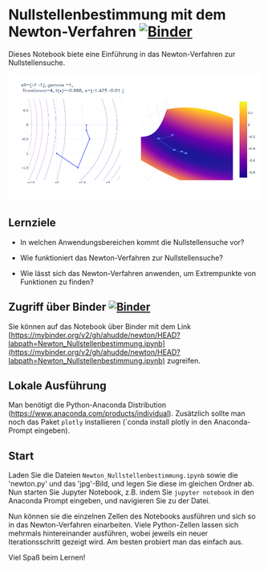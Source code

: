 # Nullstellenbestimmung mit dem Newton-Verfahren [![Binder](https://mybinder.org/badge_logo.svg)](https://mybinder.org/v2/gh/ahudde/newton/HEAD?labpath=Newton_Nullstellenbestimmung.ipynb)

Dieses Notebook biete eine Einführung in das Newton-Verfahren zur Nullstellensuche.

![newplot](newplot.png)

## Lernziele

- In welchen Anwendungsbereichen kommt die Nullstellensuche vor?

- Wie funktioniert das Newton-Verfahren zur Nullstellensuche?

- Wie lässt sich das Newton-Verfahren anwenden, um Extrempunkte von Funktionen
zu finden?

## Zugriff über Binder [![Binder](https://mybinder.org/badge_logo.svg)](https://mybinder.org/v2/gh/ahudde/newton/HEAD?labpath=Newton_Nullstellenbestimmung.ipynb)

Sie können auf das Notebook über Binder mit dem Link [https://mybinder.org/v2/gh/ahudde/newton/HEAD?labpath=Newton_Nullstellenbestimmung.ipynb](https://mybinder.org/v2/gh/ahudde/newton/HEAD?labpath=Newton_Nullstellenbestimmung.ipynb) zugreifen.

## Lokale Ausführung

Man benötigt die Python-Anaconda Distribution (https://www.anaconda.com/products/individual). Zusätzlich sollte man noch das Paket `plotly` installieren (`conda install plotly in den Anaconda-Prompt eingeben).

## Start

Laden Sie die Dateien `Newton_Nullstellenbestimmung.ipynb`  sowie die 'newton.py' und das 'jpg'-Bild, und legen Sie diese im gleichen Ordner ab. Nun starten Sie Jupyter Notebook, z.B. indem Sie `jupyter notebook` in den Anaconda Prompt eingeben, und navigieren Sie zu der Datei.

Nun können sie die einzelnen Zellen des Notebooks ausführen und sich so in das
Newton-Verfahren einarbeiten. Viele Python-Zellen lassen sich mehrmals hintereinander ausführen, wobei jeweils ein neuer Iterationsschritt gezeigt wird. Am besten probiert man das einfach aus.

Viel Spaß beim Lernen!
